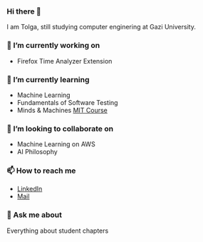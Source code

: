 ### Hi there 👋

<!--
**tolgayayci/tolgayayci** is a ✨ _special_ ✨ repository because its `README.md` (this file) appears on your GitHub profile.

Here are some ideas to get you started:

- ...
-  ...
-  ...
- 🤔 I’m looking for help with ...
-  ...
- 😄 Pronouns: ...
- ⚡ Fun fact: ...
-->

I am Tolga, still studying computer enginering at Gazi University.

### 🔭 I’m currently working on

- Firefox Time Analyzer Extension

### 🌱 I’m currently learning

- Machine Learning
- Fundamentals of Software Testing
- Minds & Machines [MIT Course](https://www.edx.org/course/minds-and-machines)

### 👯 I’m looking to collaborate on

- Machine Learning on AWS
- AI Philosophy

### 📫 How to reach me

- [LinkedIn](https://www.linkedin.com/in/tolgayayci/)
- [Mail](mailto:tolgayayci@protonmail.com)

### 💬 Ask me about

Everything about student chapters




